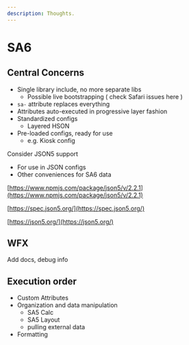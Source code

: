 ```yaml
---
description: Thoughts.
---
```


# SA6



## Central Concerns&#x20;

* Single library include, no more separate libs
  * Possible live bootstrapping ( check Safari issues here )&#x20;
* `sa-` attribute replaces everything&#x20;
* Attributes auto-executed in progressive layer fashion
* Standardized configs
  * Layered HSON&#x20;
* Pre-loaded configs, ready for use
  * e.g. Kiosk config&#x20;



Consider JSON5 support

* For use in JSON configs    &#x20;
* Other conveniences for SA6 data&#x20;

[https://www.npmjs.com/package/json5/v/2.2.1](https://www.npmjs.com/package/json5/v/2.2.1)

[https://spec.json5.org/](https://spec.json5.org/)

[https://json5.org/](https://json5.org/)

## WFX

Add docs, debug info&#x20;





## Execution order&#x20;

* Custom Attributes
* Organization and data manipulation
  * SA5 Calc
  * SA5 Layout&#x20;
  * pulling external data&#x20;
* Formatting&#x20;









